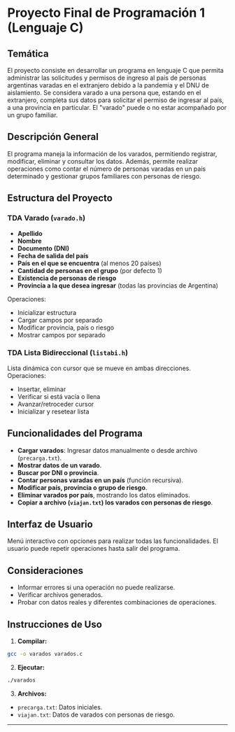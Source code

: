 # Proyecto Final de Programación 1 (Lenguaje C)

## Temática
El proyecto consiste en desarrollar un programa en lenguaje C que permita administrar las solicitudes y permisos de ingreso al país de personas argentinas varadas en el extranjero debido a la pandemia y el DNU de aislamiento. Se considera varado a una persona que, estando en el extranjero, completa sus datos para solicitar el permiso de ingresar al país, a una provincia en particular. El "varado" puede o no estar acompañado por un grupo familiar.

## Descripción General
El programa maneja la información de los varados, permitiendo registrar, modificar, eliminar y consultar los datos. Además, permite realizar operaciones como contar el número de personas varadas en un país determinado y gestionar grupos familiares con personas de riesgo.

## Estructura del Proyecto

### TDA Varado (`varado.h`)
- **Apellido**
- **Nombre**
- **Documento (DNI)**
- **Fecha de salida del país**
- **País en el que se encuentra** (al menos 20 países)
- **Cantidad de personas en el grupo** (por defecto 1)
- **Existencia de personas de riesgo**
- **Provincia a la que desea ingresar** (todas las provincias de Argentina)

Operaciones:
- Inicializar estructura
- Cargar campos por separado
- Modificar provincia, país o riesgo
- Mostrar campos por separado

### TDA Lista Bidireccional (`listabi.h`)
Lista dinámica con cursor que se mueve en ambas direcciones. Operaciones:
- Insertar, eliminar
- Verificar si está vacía o llena
- Avanzar/retroceder cursor
- Inicializar y resetear lista

## Funcionalidades del Programa
- **Cargar varados**: Ingresar datos manualmente o desde archivo (`precarga.txt`).
- **Mostrar datos de un varado**.
- **Buscar por DNI o provincia**.
- **Contar personas varadas en un país** (función recursiva).
- **Modificar país, provincia o grupo de riesgo**.
- **Eliminar varados por país**, mostrando los datos eliminados.
- **Copiar a archivo (`viajan.txt`) los varados con personas de riesgo**.

## Interfaz de Usuario
Menú interactivo con opciones para realizar todas las funcionalidades. El usuario puede repetir operaciones hasta salir del programa.

## Consideraciones
- Informar errores si una operación no puede realizarse.
- Verificar archivos generados.
- Probar con datos reales y diferentes combinaciones de operaciones.

## Instrucciones de Uso
1. **Compilar:**
```bash
gcc -o varados varados.c
```

2. **Ejecutar:**
```bash
./varados
```

3. **Archivos:**
- `precarga.txt`: Datos iniciales.
- `viajan.txt`: Datos de varados con personas de riesgo.

---


